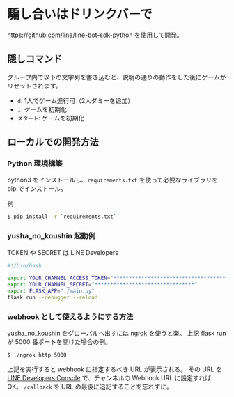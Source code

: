 # 騙し合いはドリンクバーで

https://github.com/line/line-bot-sdk-python を使用して開発。

## 隠しコマンド

グループ内で以下の文字列を書き込むと、説明の通りの動作をした後にゲームがリセットされます。

* `d`: 1人でゲーム進行可（2人ダミーを追加）
* `i`: ゲームを初期化
* `スタート`: ゲームを初期化

## ローカルでの開発方法

### Python 環境構築

python3 をインストールし、`requirements.txt` を使って必要なライブラリを pip でインストール。

例

```sh
$ pip install -r `requirements.txt`
```

### yusha_no_koushin 起動例

TOKEN や SECRET は LINE Developers 

```sh
#!/bin/bash

export YOUR_CHANNEL_ACCESS_TOKEN="****************************************************************************************************************************************************************************"
export YOUR_CHANNEL_SECRET="********************************"
export FLASK_APP="./main.py"
flask run --debugger --reload
```

### webhook として使えるようにする方法

yusha_no_koushin をグローバルへ出すには [ngrok](https://ngrok.com/) を使うと楽。
上記 flask run が 5000 番ポートを開けた場合の例。

```sh
$ ./ngrok http 5000
```

上記を実行すると webhook に指定するべき URL が表示される。
その URL を [LINE Developers Console](https://developers.line.biz/console/channel/1656404948/messaging-api) で、チャンネルの Webhook URL に設定すれば OK。
`/callback` を URL の最後に追記することを忘れずに。

<!-- ## Heroku への移動

ローカルでの開発が済んだら Heroku に push する。これにより、アプリが24時間動くようになる（要確認）。

TBD

現時点での webhook URL は https://yuusha-no-koushin.herokuapp.com/callback になる。 -->